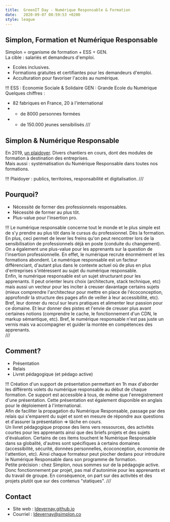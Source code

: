 ```yaml
---
title:  GreenIT Day - Numérique Responsable & Formation
date:   2020-09-07 08:59:53 +0200
style: league
---
```

## Simplon, Formation et Numérique Responsable
Simplon = organisme de formation + ESS + GEN.  
La cible : salariés et demandeurs d'emploi.  
* Ecoles inclusives.
* Formations gratuites et certifiantes pour les demandeurs d'emploi.
* Acculturation pour favoriser l'accès au numérique.
   
!!!
ESS : Economie Sociale & Solidaire
GEN : Grande Ecole du Numérique  
Quelques chiffres : 
* 82 fabriques en France, 20 à l'international
* + de 8000 personnes formées
* + de 150.000 jeunes sensibilisés
///
## Simplon & Numérique Responsable  
En 2019, [un plaidoyer](https://plaidoyer.simplon.co/).
Divers chantiers en cours, dont des modules de formation à destination des entreprises.  
Mais aussi : systématisation du Numérique Responsable dans toutes nos formations. 
  
!!!
Plaidoyer : publics, territoires, responsabilité et digitalisation.
///
## Pourquoi?
* Nécessité de former des professionnels responsables. 
* Nécessité de former au plus tôt. 
* Plus-value pour l'insertion pro. 
  
!!!
Le numérique responsable concerne tout le monde et le plus simple est de s'y prendre au plus tôt dans le cursus du professionnel. Dès la formation. En plus, ceci permet de lever les freins qu'on peut rencontrer lors de la sensibilisation de professionnels déjà en poste (conduite du changement).  
On a également une plus-value pour les apprenants sur la question de l'insertion professionnelle. En effet, le numérique recrute énormément et les formations abondent. Le numérique responsable est un facteur différenciant, d'autant plus dans le contexte actuel où de plus en plus d'entreprises s'intéressent au sujet du numérique responsable.  
Enfin, le numérique responsable est un sujet structurant pour les apprenants. Il peut orienter leurs choix (architecture, stack technique, etc) mais aussi un vecteur pour les inciter à creuser davantage certains sujets (mieux comprendre l'architecteur pour mettre en place de l'écoconception, approfondir la structure des pages afin de veiller à leur accessibilité, etc). Bref, leur donner du recul sur leurs pratiques et alimenter leur passion pour ce domaine. Et leur donner des pistes et l'envie de creuser plus avant certaines notions (comprendre le cache, le fonctionnement d'un CDN, le markup sémantique, etc). Bref, le numérique responsable n'est pas juste un vernis mais va accompagner et guider la montée en compétences des apprenants.  
///
## Comment?
* Présentation
* Relais 
* Livret pédagogique 
(et pédago active)
  
!!!
Création d'un support de présentation permettant en 1h max d'aborder les différents volets du numérique responsable au début de chaque formation. Ce support est accessible à tous, de même que l'enregistrement d'une présentation. Cette présentation est également disponible en anglais pour le déploiement à l'international.  
Afin de faciliter la propagation du Numérique Responsable, passage par des relais qui s'emparent du sujet et sont en mesure de répondre aux questions et d'assurer la présentation => tâche en cours.  
Un livret pédagogique propose des liens vers ressources, des activités courtes pour les apprenants ainsi que des briefs projets et des sujets d'évaluation. Certains de ces items touchent le Numérique Responsable dans sa globalité, d'autres sont spécifiques à certains domaines (accessibilité, sécurité, données personnelles, écoconception, économie de l'attention, etc). Ainsi chaque formateur peut piocher dedans pour introduire le Numérique Responsable dans son programme de formation.  
Petite précision : chez Simplon, nous sommes sur de la pédagogie active. Donc fonctionnement par projet, pas mal d'autonimie pour les apprenants et du travail de groupe. En conséquence, on part sur des activités et des projets plutôt que sur des contenus "statiques". 
///
## Contact
* Site web : [ldevernay.github.io](ldevernay.github.io/)
* Courriel : ldevernay@simplon.co
